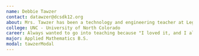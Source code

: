 ```yaml
---
name: Debbie Tawzer
contact: datawzer@dcsdk12.org
about: Mrs. Tawzer has been a technology and engineering teacher at Legend High School for several years and has helped her students win countless TSA events.
college: UNC - University of North Colorado
career: Always wanted to go into teaching because "I loved it, and I always loved working with kids".
major: Applied Mathematics B.S.
modal: tawzerModal
---
```

